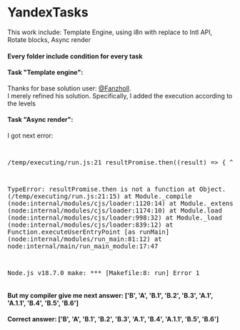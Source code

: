 # YandexTasks
This work include: Template Engine, using i8n with replace to Intl API, Rotate blocks, Async render

#### Every folder include condition for every task
<div>
<h4>Task "Template engine": </h4>
Thanks for base solution user: <a href="https://github.com/Fanzholl/Shablonizator">@Fanzholl</a>. 
<br>I merely refined his solution. Specifically, I added the execution according to the levels
</div>
<div>
<h4>Task "Async render": </h4>
I got next error: 
<pre>

 /temp/executing/run.js:21
resultPromise.then((result) => {
              ^

TypeError: resultPromise.then is not a function
    at Object.<anonymous> (/temp/executing/run.js:21:15)
    at Module._compile (node:internal/modules/cjs/loader:1120:14)
    at Module._extensions..js (node:internal/modules/cjs/loader:1174:10)
    at Module.load (node:internal/modules/cjs/loader:998:32)
    at Module._load (node:internal/modules/cjs/loader:839:12)
    at Function.executeUserEntryPoint [as runMain] (node:internal/modules/run_main:81:12)
    at node:internal/main/run_main_module:17:47

Node.js v18.7.0
make: *** [Makefile:8: run] Error 1</pre>
#### But my compiler give me next answer: ['B', 'A', 'B.1', 'B.2', 'B.3', 'A.1', 'A.1.1', 'B.4', 'B.5', 'B.6']
#### Correct answer: ['B', 'A', 'B.1', 'B.2', 'B.3', 'A.1', 'B.4', 'A.1.1', 'B.5', 'B.6']
</div>
